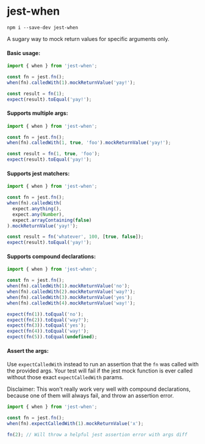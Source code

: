 # jest-when

```
npm i --save-dev jest-when
```
A sugary way to mock return values for specific arguments only.

#### Basic usage:
```javascript
import { when } from 'jest-when';

const fn = jest.fn();
when(fn).calledWith(1).mockReturnValue('yay!');

const result = fn(1);
expect(result).toEqual('yay!');
```

#### Supports multiple args:
```javascript
import { when } from 'jest-when';

const fn = jest.fn();
when(fn).calledWith(1, true, 'foo').mockReturnValue('yay!');

const result = fn(1, true, 'foo');
expect(result).toEqual('yay!');
```

#### Supports jest matchers:
```javascript
import { when } from 'jest-when';

const fn = jest.fn();
when(fn).calledWith(
  expect.anything(),
  expect.any(Number),
  expect.arrayContaining(false)
).mockReturnValue('yay!');

const result = fn('whatever', 100, [true, false]);
expect(result).toEqual('yay!');
```

#### Supports compound declarations:
```javascript
import { when } from 'jest-when';

const fn = jest.fn();
when(fn).calledWith(1).mockReturnValue('no');
when(fn).calledWith(2).mockReturnValue('way?');
when(fn).calledWith(3).mockReturnValue('yes');
when(fn).calledWith(4).mockReturnValue('way!');

expect(fn(1)).toEqual('no');
expect(fn(2)).toEqual('way?');
expect(fn(3)).toEqual('yes');
expect(fn(4)).toEqual('way!');
expect(fn(5)).toEqual(undefined);
```

#### Assert the args:

Use `expectCalledWith` instead to run an assertion that the `fn` was called with the provided args. Your test will fail if the jest mock function is ever called without those exact `expectCalledWith` params.

Disclaimer: This won't really work very well with compound declarations, because one of them will always fail, and throw an assertion error.
```javascript
import { when } from 'jest-when';

const fn = jest.fn();
when(fn).expectCalledWith(1).mockReturnValue('x');

fn(2); // Will throw a helpful jest assertion error with args diff
```


